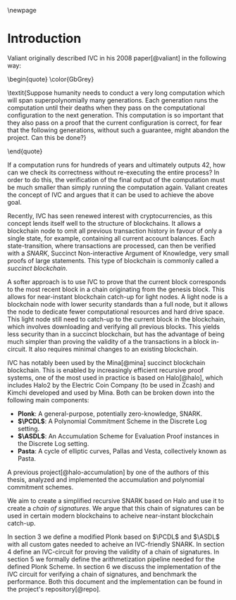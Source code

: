 \newpage

# Introduction

Valiant originally described IVC in his 2008 paper[@valiant] in the following
way:

\begin{quote}
\color{GbGrey}

\textit{Suppose humanity needs to conduct a very long computation which will span
superpolynomially many generations. Each generation runs the computation
until their deaths when they pass on the computational configuration to the
next generation. This computation is so important that they also pass on a
proof that the current configuration is correct, for fear that the following
generations, without such a guarantee, might abandon the project. Can this
be done?}

\end{quote}

If a computation runs for hundreds of years and ultimately outputs 42, how can
we check its correctness without re-executing the entire process? In order
to do this, the verification of the final output of the computation must be
much smaller than simply running the computation again. Valiant creates the
concept of IVC and argues that it can be used to achieve the above goal.

Recently, IVC has seen renewed interest with cryptocurrencies, as this concept
lends itself well to the structure of blockchains. It allows a blockchain node
to omit all previous transaction history in favour of only a single state,
for example, containing all current account balances. Each state-transition,
where transactions are processed, can then be verified with a _SNARK_,
Succinct Non-interactive Argument of Knowledge, very small proofs of large
statements. This type of blockchain is commonly called a _succinct blockchain_.

A softer approach is to use IVC to prove that the current block corresponds
to the most recent block in a chain originating from the genesis block. This
allows for near-instant blockchain catch-up for light nodes. A light node is a
blockchain node with lower security standards than a full node, but it allows
the node to dedicate fewer computational resources and hard drive space. This
light node still need to catch-up to the current block in the blockchain,
which involves downloading and verifying all previous blocks. This yields
less security than in a succinct blockchain, but has the advantage of being
much simpler than proving the validity of a the transactions in a block
in-circuit. It also requires minimal changes to an existing blockchain.

IVC has notably been used by the Mina[@mina] succinct blockchain
blockchain. This is enabled by increasingly efficient recursive proof systems,
one of the most used in practice is based on Halo[@halo], which includes Halo2
by the Electric Coin Company (to be used in Zcash) and Kimchi developed and
used by Mina. Both can be broken down into the following main components:

- **Plonk**: A general-purpose, potentially zero-knowledge, SNARK.
- **$\PCDL$**: A Polynomial Commitment Scheme in the Discrete Log setting.
- **$\ASDL$**: An Accumulation Scheme for Evaluation Proof instances in the Discrete Log setting.
- **Pasta**: A cycle of elliptic curves, Pallas and Vesta, collectively known as Pasta.

A previous project[@halo-accumulation] by one of the authors of this thesis,
analyzed and implemented the accumulation and polynomial commitment schemes.

We aim to create a simplified recursive SNARK based on Halo and use it to
create a _chain of signatures_. We argue that this chain of signatures can be
used in certain modern blockchains to acheive near-instant blockchain catch-up.

In section 3 we define a modified Plonk based on $\PCDL$ and $\ASDL$ with all
custom gates needed to acheive an IVC-friendly SNARK. In section 4 define an
IVC-circuit for proving the validity of a chain of signatures. In section
5 we formally define the arithmetization pipeline needed for the defined
Plonk Scheme. In section 6 we discuss the implementation of the IVC circuit
for verifying a chain of signatures, and benchmark the performance. Both
this document and the implementation can be found in the project's
repository[@repo].
